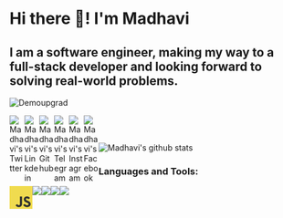 # Hi there 👋! I'm Madhavi

## I am a software engineer, making my way to a full-stack developer and looking forward to solving real-world problems.

<p align="left"> <img src="https://komarev.com/ghpvc/?username=madhavi-kumari&label=Views&color=blue&style=plastic" alt="Demoupgrad" /> </p>

<a href="https://twitter.com/MadhaviRoy1">
  <img align="left" alt="Madhavi's Twitter" width="26px" src="https://cdn.jsdelivr.net/npm/simple-icons@v3/icons/twitter.svg" />
</a>
<a href="https://www.linkedin.com/in/madhavi-kumari-5629b5152/">
  <img align="left" alt="Madhavi's Linkdein" width="26px" src="https://cdn.jsdelivr.net/npm/simple-icons@v3/icons/linkedin.svg" />
</a>
<a href="https://github.com/madhavi-kumari">
  <img align="left" alt="Madhavi's Github" width="26px" src="https://cdn.jsdelivr.net/npm/simple-icons@v3/icons/github.svg" />
</a>
<a href="https://web.telegram.org/#/im">
  <img align="left" alt="Madhavi's Telegram" width="26px" src="https://cdn.jsdelivr.net/npm/simple-icons@v3/icons/telegram.svg" />
</a>
<a href="https://www.instagram.com/madhavi_roy/">
  <img align="left" alt="Madhavi's Instagram" width="26px" src="https://cdn.jsdelivr.net/npm/simple-icons@v3/icons/instagram.svg" />
</a>
<a href="https://www.facebook.com/madhavi.kumari.319/">
  <img align="left" alt="Madhavi's Facebook" width="26px" src="https://cdn.jsdelivr.net/npm/simple-icons@v3/icons/facebook.svg" />
</a>


<br/>
<br/>

![Madhavi's github stats](https://github-readme-stats.vercel.app/api?username=madhavi-kumari&show_icons=true&theme=radical)

### **Languages and Tools:**  
<code><img align="left" img height="40" src="https://raw.githubusercontent.com/github/explore/80688e429a7d4ef2fca1e82350fe8e3517d3494d/topics/javascript/javascript.png"></code>

<code><img align="left" img height="40" src="https://upload.wikimedia.org/wikipedia/commons/e/ee/.NET_Core_Logo.svg"></code>

<code><img align="left" img height="40" src="https://upload.wikimedia.org/wikipedia/commons/9/9a/Visual_Studio_Code_1.35_icon.svg"></code>

<code><img align="left" img height="40" src="https://upload.wikimedia.org/wikipedia/commons/0/0a/Python.svg"></code>

<code><img align="left" img height="40" src="https://upload.wikimedia.org/wikipedia/commons/4/44/Spring_Framework_Logo_2018.svg"></code>






